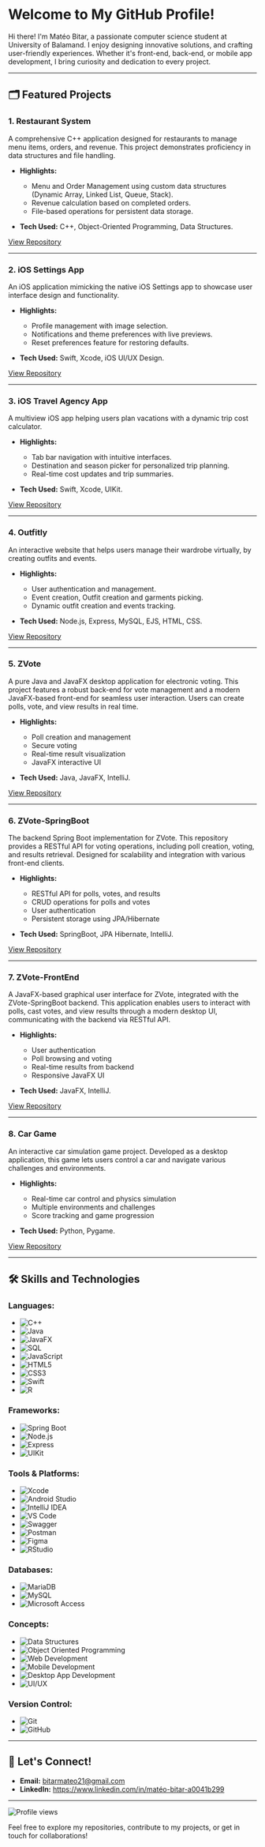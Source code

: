 # Welcome to My GitHub Profile!  

Hi there! I'm Matéo Bitar, a passionate computer science student at University of Balamand. I enjoy designing innovative solutions, and crafting user-friendly experiences. Whether it's front-end, back-end, or mobile app development, I bring curiosity and dedication to every project.

---

## 🗂️ Featured Projects

### **1. Restaurant System**

A comprehensive C++ application designed for restaurants to manage menu items, orders, and revenue. This project demonstrates proficiency in data structures and file handling.

- **Highlights:**
  - Menu and Order Management using custom data structures (Dynamic Array, Linked List, Queue, Stack).
  - Revenue calculation based on completed orders.
  - File-based operations for persistent data storage.

- **Tech Used:** C++, Object-Oriented Programming, Data Structures.

[View Repository](https://github.com/MateoBitar/Restaurant-System)

---

### **2. iOS Settings App**

An iOS application mimicking the native iOS Settings app to showcase user interface design and functionality.

- **Highlights:**
  - Profile management with image selection.
  - Notifications and theme preferences with live previews.
  - Reset preferences feature for restoring defaults.

- **Tech Used:** Swift, Xcode, iOS UI/UX Design.

[View Repository](https://github.com/MateoBitar/IOS-Settings-App)

---

### **3. iOS Travel Agency App**

A multiview iOS app helping users plan vacations with a dynamic trip cost calculator.

- **Highlights:**
  - Tab bar navigation with intuitive interfaces.
  - Destination and season picker for personalized trip planning.
  - Real-time cost updates and trip summaries.

- **Tech Used:** Swift, Xcode, UIKit.

[View Repository](https://github.com/MateoBitar/IOS-Project)

---

### **4. Outfitly**

An interactive website that helps users manage their wardrobe virtually, by creating outfits and events.

- **Highlights:**
  - User authentication and management.
  - Event creation, Outfit creation and garments picking.
  - Dynamic outfit creation and events tracking.

- **Tech Used:** Node.js, Express, MySQL, EJS, HTML, CSS.

[View Repository](https://github.com/MateoBitar/Outfitly)

---

### **5. ZVote**

A pure Java and JavaFX desktop application for electronic voting. This project features a robust back-end for vote management and a modern JavaFX-based front-end for seamless user interaction. Users can create polls, vote, and view results in real time.

- **Highlights:**
  - Poll creation and management
  - Secure voting
  - Real-time result visualization
  - JavaFX interactive UI
 
- **Tech Used:** Java, JavaFX, IntelliJ.

[View Repository](https://github.com/MateoBitar/ZVote)

---

### **6. ZVote-SpringBoot**

The backend Spring Boot implementation for ZVote. This repository provides a RESTful API for voting operations, including poll creation, voting, and results retrieval. Designed for scalability and integration with various front-end clients.

- **Highlights:**
  - RESTful API for polls, votes, and results
  - CRUD operations for polls and votes
  - User authentication
  - Persistent storage using JPA/Hibernate
 
- **Tech Used:** SpringBoot, JPA Hibernate, IntelliJ.

[View Repository](https://github.com/MateoBitar/ZVote-SpringBoot)

---

### **7. ZVote-FrontEnd**

A JavaFX-based graphical user interface for ZVote, integrated with the ZVote-SpringBoot backend. This application enables users to interact with polls, cast votes, and view results through a modern desktop UI, communicating with the backend via RESTful API.

- **Highlights:**
  - User authentication
  - Poll browsing and voting
  - Real-time results from backend
  - Responsive JavaFX UI
 
- **Tech Used:** JavaFX, IntelliJ.

[View Repository](https://github.com/MateoBitar/ZVote-FrontEnd)

---

### **8. Car Game**

An interactive car simulation game project. Developed as a desktop application, this game lets users control a car and navigate various challenges and environments.

- **Highlights:**
  - Real-time car control and physics simulation
  - Multiple environments and challenges
  - Score tracking and game progression
 
- **Tech Used:** Python, Pygame.

[View Repository](https://github.com/MateoBitar/car-game)

---

## 🛠️ Skills and Technologies

### Languages:
- ![C++](https://img.shields.io/badge/C++-%23f34b7d.svg?style=flat&logo=c%2B%2B&logoColor=white)
- ![Java](https://img.shields.io/badge/Java-ED8B00?style=flat&logo=openjdk&logoColor=white)
- ![JavaFX](https://img.shields.io/badge/JavaFX-007396.svg?style=flat&logo=java&logoColor=white)
- ![SQL](https://img.shields.io/badge/-SQL-%234479A1.svg?style=flat&logo=mysql&logoColor=white)
- ![JavaScript](https://img.shields.io/badge/JavaScript-%23F7DF1E.svg?style=flat&logo=javascript&logoColor=black)
- ![HTML5](https://img.shields.io/badge/HTML5-%23E34F26.svg?style=flat&logo=html5&logoColor=white)
- ![CSS3](https://img.shields.io/badge/CSS3-%231572B6.svg?style=flat&logo=css3&logoColor=white)
- ![Swift](https://img.shields.io/badge/Swift-%23f05138.svg?style=flat&logo=swift&logoColor=white)
- ![R](https://img.shields.io/badge/R-276DC3?style=flat&logo=r&logoColor=white)

### Frameworks:
- ![Spring Boot](https://img.shields.io/badge/Spring%20Boot-6DB33F?style=flat&logo=spring-boot&logoColor=white)
- ![Node.js](https://img.shields.io/badge/Node.js-%23339933.svg?style=flat&logo=node.js&logoColor=white)
- ![Express](https://img.shields.io/badge/Express-%23404d59.svg?style=flat&logo=express&logoColor=white)
- ![UIKit](https://img.shields.io/badge/UIKit-%23FF0000.svg?style=flat&logo=apple&logoColor=white)

### Tools & Platforms:
- ![Xcode](https://img.shields.io/badge/Xcode-%2361D6B7.svg?style=flat&logo=xcode&logoColor=black)
- ![Android Studio](https://img.shields.io/badge/Android%20Studio-ED8B00?style=flat&logo=android-studio&logoColor=white)
- ![IntelliJ IDEA](https://img.shields.io/badge/IntelliJ%20IDEA-f34b7d?style=flat&logo=intellij-idea&logoColor=white)
- ![VS Code](https://img.shields.io/badge/Visual%20Studio%20Code-007ACC?style=flat&logo=visual-studio-code&logoColor=white)
- ![Swagger](https://img.shields.io/badge/Swagger-85EA2D?style=flat&logo=swagger&logoColor=black)
- ![Postman](https://img.shields.io/badge/Postman-FF6C37?style=flat&logo=Postman&logoColor=white)
- ![Figma](https://img.shields.io/badge/Figma-9146FF?style=flat&logo=figma&logoColor=white)
- ![RStudio](https://img.shields.io/badge/R%20Studio-F7DF1E?style=flat&logo=rstudio&logoColor=white)

### Databases:
- ![MariaDB](https://img.shields.io/badge/MariaDB-003545?style=flat&logo=mariadb&logoColor=white)
- ![MySQL](https://img.shields.io/badge/MySQL-4479A1?style=flat&logo=mysql&logoColor=white)
- ![Microsoft Access](https://img.shields.io/badge/Microsoft%20Access-A4373A?style=flat&logo=microsoft-access&logoColor=white)

### Concepts:
- ![Data Structures](https://img.shields.io/badge/Data%20Structures-%23FF6C37.svg?style=flat)
- ![Object Oriented Programming](https://img.shields.io/badge/Object%20Oriented%20Programming-FF0000.svg?style=flat)
- ![Web Development](https://img.shields.io/badge/Web%20Development-%23333.svg?style=flat&logo=google-chrome&logoColor=white)
- ![Mobile Development](https://img.shields.io/badge/Mobile%20Development-%23007AFF.svg?style=flat&logo=apple&logoColor=white)
- ![Desktop App Development](https://img.shields.io/badge/Desktop%20App%20Development-%23007396.svg?style=flat&logo=java&logoColor=white)
- ![UI/UX](https://img.shields.io/badge/UI%2FUX-9146FF?style=flat&logo=figma&logoColor=white)

### Version Control:
- ![Git](https://img.shields.io/badge/Git-%23F05032.svg?style=flat&logo=git&logoColor=white)
- ![GitHub](https://img.shields.io/badge/GitHub-%23121011.svg?style=flat&logo=github&logoColor=white)

---

## 💬 Let's Connect!

- **Email:** bitarmateo21@gmail.com
- **LinkedIn:** https://www.linkedin.com/in/matéo-bitar-a0041b299

---
![Profile views](https://komarev.com/ghpvc/?username=MateoBitar&color=orange&label=Profile%20Views&style=flat)

Feel free to explore my repositories, contribute to my projects, or get in touch for collaborations!
